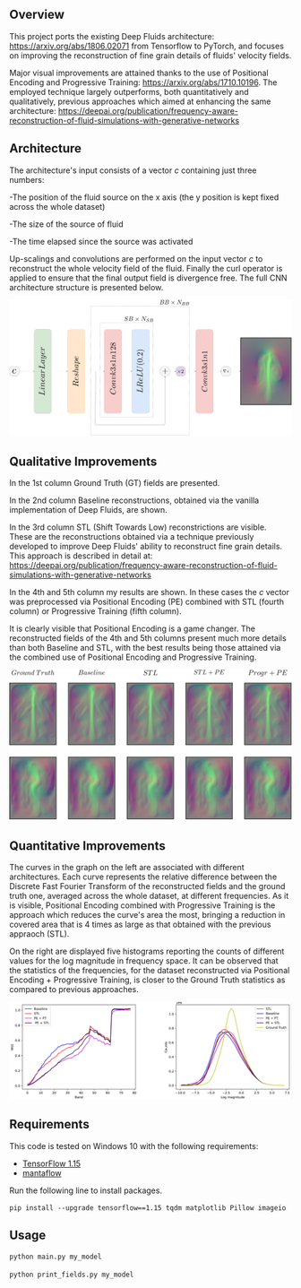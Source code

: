 ## Overview

This project ports the existing Deep Fluids architecture: https://arxiv.org/abs/1806.02071 from Tensorflow to PyTorch, and focuses on improving the reconstruction of fine grain details of fluids' velocity fields. 

Major visual improvements are attained thanks to the use of Positional Encoding and Progressive Training: https://arxiv.org/abs/1710.10196. The employed technique largely outperforms, both quantitatively and qualitatively, previous approaches which aimed at enhancing the same architecture: https://deepai.org/publication/frequency-aware-reconstruction-of-fluid-simulations-with-generative-networks

## Architecture

The architecture's input consists of a vector *c* containing just three numbers:

-The position of the fluid source on the x axis (the y position is kept fixed across the whole dataset)

-The size of the source of fluid

-The time elapsed since the source was activated

Up-scalings and convolutions are performed on the input vector *c* to reconstruct the whole velocity field of the fluid. Finally the curl operator is applied to ensure that the final output field is divergence free. The full CNN architecture structure is presented below.

<p align="center">
    <img src=./images/CNN.png width="600" />
</p>

## Qualitative Improvements

In the 1st column Ground Truth (GT) fields are presented.

In the 2nd column Baseline reconstructions, obtained via the vanilla implementation of Deep Fluids, are shown.

In the 3rd column STL (Shift Towards Low) reconstrictions are visible. These are the reconstructions obtained via a technique previously developed to improve Deep Fluids' ability to reconstruct fine grain details. This approach is described in detail at: https://deepai.org/publication/frequency-aware-reconstruction-of-fluid-simulations-with-generative-networks

In the 4th and 5th column my results are shown. In these cases the *c* vector was preprocessed via Positional Encoding (PE) combined with STL (fourth column) or Progressive Training (fifth column).

It is clearly visible that Positional Encoding is a game changer. The reconstructed fields of the 4th and 5th columns present much more details than both Baseline and STL, with the best results being those attained via the combined use of Positional Encoding and Progressive Training.

<p align="center">
<img src=./images/Mixed_Fields.png width="600" />
</p>

## Quantitative Improvements

The curves in the graph on the left are associated with different architectures. Each curve represents the relative difference between the Discrete Fast Fourier Transform of the reconstructed fields and the ground truth one, averaged across the whole dataset, at different frequencies. As it is visible, Positional Encoding combined with Progressive Training is the approach which reduces the curve's area the most, bringing a reduction in covered area that is 4 times as large as that obtained with the previous appraoch (STL).

On the right are displayed five histograms reporting the counts of different values for the log magnitude in frequency space. It can be observed that the statistics of the frequencies, for the dataset reconstructed via Positional Encoding + Progressive Training, is closer to the Ground Truth statistics as compared to previous approaches.

<p align="center">
<img src=./images/stats.PNG width="600" />
</p>

## Requirements

This code is tested on Windows 10 with the following requirements:

<!-- - [anaconda / python3.6](https://www.anaconda.com/download/) (run `conda install python=3.6` for the latest version.) -->
- [TensorFlow 1.15](https://www.tensorflow.org/install/)
- [mantaflow](http://mantaflow.com)

Run the following line to install packages.

    pip install --upgrade tensorflow==1.15 tqdm matplotlib Pillow imageio

## Usage

    python main.py my_model
    
    python print_fields.py my_model

